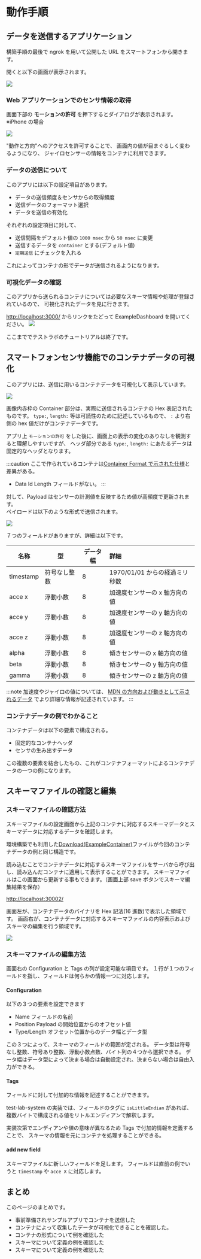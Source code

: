 # 動作手順

## データを送信するアプリケーション

構築手順の最後で ngrok を用いて公開した URL をスマートフォンから開きます。

開くと以下の画面が表示されます。

![](./toppage.png)

### Web アプリケーションでのセンサ情報の取得

画面下部の **モーションの許可** を押下するとダイアログが表示されます。  
※iPhone の場合

![](allow_dialog.png)

"動作と方向"へのアクセスを許可することで、
画面内の値が目まぐるしく変わるようになり、
ジャイロセンサーの情報をコンテナに利用できます。

### データの送信について

このアプリには以下の設定項目があります。

- データの送信頻度＆センサからの取得頻度
- 送信データのフォーマット選択
- データを送信の有効化

それぞれの設定項目に対して、

- 送信間隔をデフォルト値の `1000 msec` から `50 msec` に変更
- 送信するデータを `container` とする(デフォルト値)
- `定期送信` にチェックを入れる

これによってコンテナの形でデータが送信されるようになります。

### 可視化データの確認

このアプリから送られるコンテナについては必要なスキーマ情報や処理が登録されているので、
可視化されたデータを見に行きます。

[http://localhost:3000/](http://localhost:3000/) からリンクをたどって ExampleDashboard を開いてください。
![](testlab_preview.png)

ここまででテストラボのチュートリアルは終了です。

## スマートフォンセンサ機能でのコンテナデータの可視化

このアプリには、送信に用いるコンテナデータを可視化して表示しています。

![](./toppage_anno.png)

画像内赤枠の Container 部分は、実際に送信されるコンテナの Hex 表記されたものです。
`type:`, `length:` 等は可読性のために記述しているもので、 `:` より右側の hex 値だけがコンテナデータです。

アプリ上 `モーションの許可` をした後に、画面上の表示の変化のありなしを観測すると理解しやすいですが、
ヘッダ部分である `type:`, `length:` にあたるデータは固定的なヘッダとなります。

:::caution
ここで作られているコンテナは[Container Format で示された仕様](spec_guide)と差異がある。

- Data Id Length フィールドがない。
  :::

対して、Payload はセンサーの計測値を反映するため値が高頻度で更新されます。  
ペイロードは以下のような形式で送信されます。

![](./payload_example.png)

７つのフィールドがありますが、詳細は以下です。

| 名称      | 型           | データ幅 | 詳細                          |
| --------- | ------------ | -------- | :---------------------------- |
| timestamp | 符号なし整数 | 8        | 1970/01/01 からの経過ミリ秒数 |
| acce x    | 浮動小数     | 8        | 加速度センサーの x 軸方向の値 |
| acce y    | 浮動小数     | 8        | 加速度センサーの y 軸方向の値 |
| acce z    | 浮動小数     | 8        | 加速度センサーの z 軸方向の値 |
| alpha     | 浮動小数     | 8        | 傾きセンサーの x 軸方向の値   |
| beta      | 浮動小数     | 8        | 傾きセンサーの y 軸方向の値   |
| gamma     | 浮動小数     | 8        | 傾きセンサーの z 軸方向の値   |

:::note
加速度やジャイロの値については、
[MDN の方向および動きとして示されるデータ](https://developer.mozilla.org/ja/docs/Web/API/Device_orientation_events/Orientation_and_motion_data_explained)
でより詳細な情報が記述されています。
:::

### コンテナデータの例でわかること

コンテナデータは以下の要素で構成される。

- 固定的なコンテナヘッダ
- センサの生み出すデータ

この複数の要素を結合したもの、これがコンテナフォーマットによるコンテナデータの一つの例になります。

## スキーマファイルの確認と編集

### スキーマファイルの確認方法

スキーマファイルの設定画面から上記のコンテナに対応するスキーマデータとスキーマデータに対応するデータを確認します。

環境構築でも利用した[Download(ExampleContainer)](mobile_acce.cntr)ファイルが今回のコンテナデータの例と同じ構造です。

読み込むことでコンテナデータに対応するスキーマファイルをサーバから呼び出し、読み込んだコンテナに適用して表示することができます。
スキーマファイルはこの画面から更新する事もできます。（画面上部 save ボタンでスキーマ編集結果を保存）

[http://localhost:30002/](http://localhost:30002/)

画面左が、コンテナデータのバイナリを Hex 記法(16 進数)で表示した領域です。
画面右が、コンテナデータに対応するスキーマファイルの内容表示およびスキーマの編集を行う領域です。

![](iot-repository-example.png)

### スキーマファイルの編集方法

画面右の Configuration と Tags の列が設定可能な項目です。
１行が１つのフィールドを指し、フィールドは何らかの情報一つに対応します。

#### Configuration

以下の３つの要素を設定できます

- Name フィールドの名前
- Position Payload の開始位置からのオフセット値
- Type/Length オフセット位置からのデータ幅とデータ型

この３つによって、スキーマのフィールドの範囲が定される。
データ型は符号なし整数、符号あり整数、浮動小数点数、バイト列の４つから選択できる。
データ幅はデータ型によって決まる場合は自動設定され、決まらない場合は自由入力ができる。

#### Tags

<!-- プロパティ -->

フィールドに対して付加的な情報を記述することができます。

test-lab-system の実装では、フィールドのタグに `isLittleEndian` があれば、複数バイトで構成される値をリトルエンディアンで解釈します。

実装次第でエンディアンや値の意味が異なるため Tags で付加的情報を定義することで、
スキーマの情報を元にコンテナを処理することができる。

#### add new field

スキーマファイルに新しいフィールドを足します。
フィールドは直前の例でいうと `timestamp` や `acce X` に対応します。

## まとめ

このページのまとめです。

- 事前準備されサンプルアプリでコンテナを送信した
- コンテナによって収集したデータが可視化できることを確認した。
- コンテナの形式について例を確認した
- スキーマについて定義の例を確認した
- スキーマについて定義の例を確認した
